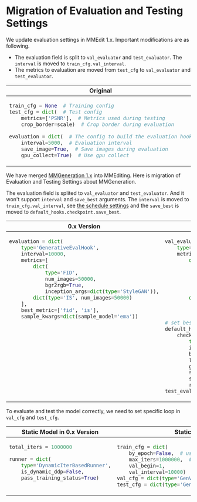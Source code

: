 # Migration of Evaluation and Testing Settings

We update evaluation settings in MMEdit 1.x. Important modifications are as following.

- The evaluation field is split to `val_evaluator` and `test_evaluator`. The `interval` is moved to `train_cfg.val_interval`.
- The metrics to evaluation are moved from `test_cfg` to `val_evaluator` and `test_evaluator`.

<table class="docutils">
<thead>
  <tr>
    <th> Original </th>
    <th> New </th>
<tbody>
<tr>
<td valign="top">

```python
train_cfg = None  # Training config
test_cfg = dict(  # Test config
    metrics=['PSNR'],  # Metrics used during testing
    crop_border=scale)  # Crop border during evaluation

evaluation = dict(  # The config to build the evaluation hook
    interval=5000,  # Evaluation interval
    save_image=True,  # Save images during evaluation
    gpu_collect=True)  # Use gpu collect
```

</td>

<td valign="top">

```python
val_evaluator = [
    dict(type='PSNR', crop_border=scale),  # The name of metrics to evaluate
]
test_evaluator = val_evaluator

train_cfg = dict(
    type='IterBasedTrainLoop', max_iters=300000, val_interval=5000)  # Config of train loop type
val_cfg = dict(type='ValLoop')  # The name of validation loop type
test_cfg = dict(type='TestLoop')  # The name of test loop type
```

</td>

</tr>
</thead>
</table>

We have merged [MMGeneration 1.x](https://github.com/open-mmlab/mmgeneration/tree/1.x) into MMEditing. Here is migration of Evaluation and Testing Settings about MMGeneration.

The evaluation field is splited to `val_evaluator` and `test_evaluator`. And it won't support `interval` and `save_best` arguments. The `interval` is moved to `train_cfg.val_interval`, see [the schedule settings](./schedule.md) and the `save_best` is moved to `default_hooks.checkpoint.save_best`.

<table class="docutils">
<thead>
  <tr>
    <th> 0.x Version </th>
    <th> 1.x Version </th>
<tbody>
<tr>
<td valign="top">

```python
evaluation = dict(
    type='GenerativeEvalHook',
    interval=10000,
    metrics=[
        dict(
            type='FID',
            num_images=50000,
            bgr2rgb=True,
            inception_args=dict(type='StyleGAN')),
        dict(type='IS', num_images=50000)
    ],
    best_metric=['fid', 'is'],
    sample_kwargs=dict(sample_model='ema'))
```

</td>

<td valign="top">

```python
val_evaluator = dict(
    type='EditEvaluator',
    metrics=[
        dict(
            type='FID',
            prefix='FID-Full-50k',
            fake_nums=50000,
            inception_style='StyleGAN',
            sample_model='orig')
        dict(
            type='IS',
            prefix='IS-50k',
            fake_nums=50000)])
# set best config
default_hooks = dict(
    checkpoint=dict(
        type='CheckpointHook',
        interval=10000,
        by_epoch=False,
        less_keys=['FID-Full-50k/fid'],
        greater_keys=['IS-50k/is'],
        save_optimizer=True,
        save_best=['FID-Full-50k/fid', 'IS-50k/is'],
        rule=['less', 'greater']))
test_evaluator = val_evaluator
```

</td>

</tr>
</thead>
</table>

To evaluate and test the model correctly, we need to set specific loop in `val_cfg` and `test_cfg`.

<table class="docutils">
<thead>
  <tr>
    <th> Static Model in 0.x Version </th>
    <th> Static Model in 1.x Version </th>
<tbody>
<tr>
<td valign="top">

```python
total_iters = 1000000

runner = dict(
    type='DynamicIterBasedRunner',
    is_dynamic_ddp=False,
    pass_training_status=True)
```

</td>

<td valign="top">

```python
train_cfg = dict(
    by_epoch=False,  # use iteration based training
    max_iters=1000000,  # max training iteration
    val_begin=1,
    val_interval=10000)  # evaluation interval
val_cfg = dict(type='GenValLoop')  # specific loop in validation
test_cfg = dict(type='GenTestLoop')  # specific loop in testing
```

</td>

</tr>
</thead>
</table>
